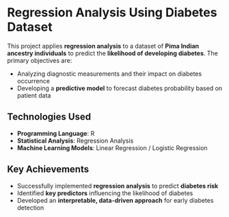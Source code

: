 # Regression Analysis Using Diabetes Dataset  

This project applies **regression analysis** to a dataset of **Pima Indian ancestry individuals** to predict the **likelihood of developing diabetes**. The primary objectives are:  
- Analyzing diagnostic measurements and their impact on diabetes occurrence  
- Developing a **predictive model** to forecast diabetes probability based on patient data  

##  Technologies Used  
- **Programming Language**: R  
- **Statistical Analysis**: Regression Analysis  
- **Machine Learning Models**: Linear Regression / Logistic Regression  

## Key Achievements  
-  Successfully implemented **regression analysis** to predict **diabetes risk**  
-  Identified **key predictors** influencing the likelihood of diabetes   
-  Developed an **interpretable, data-driven approach** for early diabetes detection  
